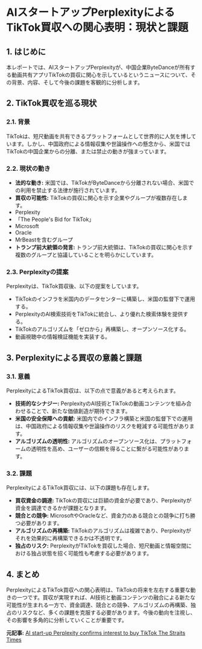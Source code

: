 # AIスタートアップPerplexityによるTikTok買収への関心表明：現状と課題

## 1. はじめに

本レポートでは、AIスタートアップPerplexityが、中国企業ByteDanceが所有する動画共有アプリTikTokの買収に関心を示しているというニュースについて、その背景、内容、そして今後の課題を客観的に分析します。

## 2. TikTok買収を巡る現状

### 2.1. 背景

TikTokは、短尺動画を共有できるプラットフォームとして世界的に人気を博しています。しかし、中国政府による情報収集や世論操作への懸念から、米国ではTikTokの中国企業からの分離、または禁止の動きが強まっています。

### 2.2. 現状の動き

* **法的な動き:** 米国では、TikTokがByteDanceから分離されない場合、米国での利用を禁止する法律が施行されています。
* **買収の可能性:** TikTokの買収に関心を示す企業やグループが複数存在します。
 * Perplexity
 * 「The People's Bid for TikTok」
 * Microsoft
 * Oracle
 * MrBeastを含むグループ
* **トランプ前大統領の発言:** トランプ前大統領は、TikTokの買収に関心を示す複数のグループと協議していることを明らかにしています。

### 2.3. Perplexityの提案

Perplexityは、TikTok買収後、以下の提案をしています。

* TikTokのインフラを米国内のデータセンターに構築し、米国の監督下で運用する。
* PerplexityのAI検索技術をTikTokに統合し、より優れた検索体験を提供する。
* TikTokのアルゴリズムを「ゼロから」再構築し、オープンソース化する。
* 動画視聴中の情報検証機能を実装する。

## 3. Perplexityによる買収の意義と課題

### 3.1. 意義

PerplexityによるTikTok買収は、以下の点で意義があると考えられます。

* **技術的なシナジー:** PerplexityのAI技術とTikTokの動画コンテンツを組み合わせることで、新たな価値創造が期待できます。
* **米国の安全保障への貢献:** 米国内でのインフラ構築と米国の監督下での運用は、中国政府による情報収集や世論操作のリスクを軽減する可能性があります。
* **アルゴリズムの透明性:** アルゴリズムのオープンソース化は、プラットフォームの透明性を高め、ユーザーの信頼を得ることに繋がる可能性があります。

### 3.2. 課題

PerplexityによるTikTok買収には、以下の課題も存在します。

* **買収資金の調達:** TikTokの買収には巨額の資金が必要であり、Perplexityが資金を調達できるかが課題となります。
* **競合との競争:** MicrosoftやOracleなど、資金力のある競合との競争に打ち勝つ必要があります。
* **アルゴリズムの再構築:** TikTokのアルゴリズムは複雑であり、Perplexityがそれを効果的に再構築できるかは不透明です。
* **独占のリスク:** PerplexityがTikTokを買収した場合、短尺動画と情報空間における独占状態を招く可能性も考慮する必要があります。

## 4. まとめ

PerplexityによるTikTok買収への関心表明は、TikTokの将来を左右する重要な動きの一つです。買収が実現すれば、AI技術と動画コンテンツの融合による新たな可能性が生まれる一方で、資金調達、競合との競争、アルゴリズムの再構築、独占のリスクなど、多くの課題を克服する必要があります。今後の動向を注視し、その影響を多角的に分析していくことが重要です。


**元記事:** [AI start-up Perplexity confirms interest to buy TikTok The Straits Times](https://www.straitstimes.com/world/united-states/ai-startup-perplexity-confirms-interest-to-buy-tiktok)